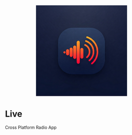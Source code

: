 <p align="center">
	<img src="Live.jpg" width="300" height="300" alt="Live">  
</p>

# Live
Cross Platform Radio App
